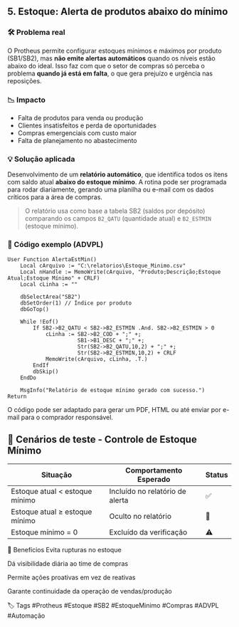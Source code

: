 ## 5. Estoque: Alerta de produtos abaixo do mínimo

### 🛠 Problema real
O Protheus permite configurar estoques mínimos e máximos por produto (SB1/SB2), mas **não emite alertas automáticos** quando os níveis estão abaixo do ideal. Isso faz com que o setor de compras só perceba o problema **quando já está em falta**, o que gera prejuízo e urgência nas reposições.

### 📉 Impacto
- Falta de produtos para venda ou produção
- Clientes insatisfeitos e perda de oportunidades
- Compras emergenciais com custo maior
- Falta de planejamento no abastecimento

### 💡 Solução aplicada
Desenvolvimento de um **relatório automático**, que identifica todos os itens com saldo atual **abaixo do estoque mínimo**. A rotina pode ser programada para rodar diariamente, gerando uma planilha ou e-mail com os dados críticos para a área de compras.

> O relatório usa como base a tabela SB2 (saldos por depósito) comparando os campos `B2_QATU` (quantidade atual) e `B2_ESTMIN` (estoque mínimo).

### 🧾 Código exemplo (ADVPL)
```advpl
User Function AlertaEstMin()
    Local cArquivo := "C:\relatorios\Estoque_Minimo.csv"
    Local nHandle := MemoWrite(cArquivo, "Produto;Descrição;Estoque Atual;Estoque Mínimo" + CRLF)
    Local cLinha := ""

    dbSelectArea("SB2")
    dbSetOrder(1) // Índice por produto
    dbGoTop()

    While !Eof()
        If SB2->B2_QATU < SB2->B2_ESTMIN .And. SB2->B2_ESTMIN > 0
            cLinha := SB2->B2_COD + ";" +;
                      SB1->B1_DESC + ";" +;
                      Str(SB2->B2_QATU,10,2) + ";" +;
                      Str(SB2->B2_ESTMIN,10,2) + CRLF
            MemoWrite(cArquivo, cLinha, .T.)
        EndIf
        dbSkip()
    EndDo

    MsgInfo("Relatório de estoque mínimo gerado com sucesso.")
Return
```
O código pode ser adaptado para gerar um PDF, HTML ou até enviar por e-mail para o comprador responsável.

## 🧪 Cenários de teste - Controle de Estoque Mínimo

| Situação                           | Comportamento Esperado               | Status  |
|------------------------------------|--------------------------------------|---------|
| Estoque atual < estoque mínimo     | Incluído no relatório de alerta      | ✅      |
| Estoque atual ≥ estoque mínimo     | Oculto no relatório                  | 🚫      |
| Estoque mínimo = 0                 | Excluído da verificação              | ⚠️      |

🎯 Benefícios
Evita rupturas no estoque

Dá visibilidade diária ao time de compras

Permite ações proativas em vez de reativas

Garante continuidade da operação de vendas/produção

🏷️ Tags
#Protheus #Estoque #SB2 #EstoqueMinimo #Compras #ADVPL #Automação
